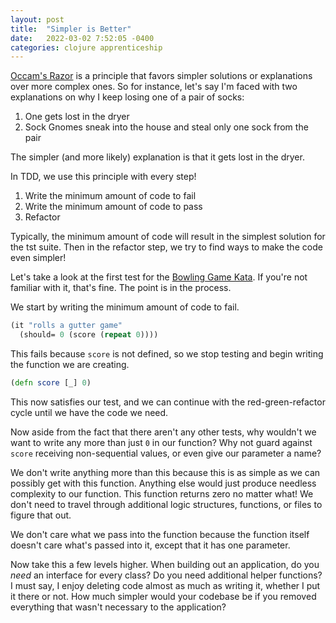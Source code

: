 ```yaml
---
layout: post
title:  "Simpler is Better"
date:   2022-03-02 7:52:05 -0400
categories: clojure apprenticeship
---
```


[Occam's Razor][occam] is a principle that favors simpler solutions or 
explanations over more complex ones. So for instance, let's say I'm faced 
with two explanations on why I keep losing one of a pair of socks:
1. One gets lost in the dryer
2. Sock Gnomes sneak into the house and steal only one sock from the pair

The simpler (and more likely) explanation is that it gets lost in the dryer.

In TDD, we use this principle with every step!
1. Write the minimum amount of code to fail
2. Write the minimum amount of code to pass
3. Refactor

Typically, the minimum amount of code will result in the simplest solution
for the tst suite. Then in the refactor step, we try to find ways to make
the code even simpler!

Let's take a look at the first test for the [Bowling Game Kata][bowling].
If you're not familiar with it, that's fine. The point is in the process.

We start by writing the minimum amount of code to fail.

````clojure
(it "rolls a gutter game"
  (should= 0 (score (repeat 0))))
````

This fails because `score` is not defined, so we stop testing and begin 
writing the function we are creating.

````clojure
(defn score [_] 0)
````

This now satisfies our test, and we can continue with the 
red-green-refactor cycle until we have the code we need.

Now aside from the fact that there aren't any other tests, why wouldn't
we want to write any more than just `0` in our function? Why not guard 
against `score` receiving non-sequential values, or even give our
parameter a name?

We don't write anything more than this because this is as simple as we 
can possibly get with this function. Anything else would just produce
needless complexity to our function. This function returns zero no matter
what! We don't need to travel through additional logic structures, functions,
or files to figure that out.

We don't care what we pass into the function because the function itself 
doesn't care what's passed into it, except that it has one parameter.

Now take this a few levels higher. When building out an application, do you
*need* an interface for every class? Do you need additional helper functions?
I must say, I enjoy deleting code almost as much as writing it, whether I put it
there or not. How much simpler would your codebase be if you removed everything
that wasn't necessary to the application?

[occam]: https://en.wikipedia.org/wiki/Occam%27s_razor
[bowling]: http://butunclebob.com/ArticleS.UncleBob.TheBowlingGameKata